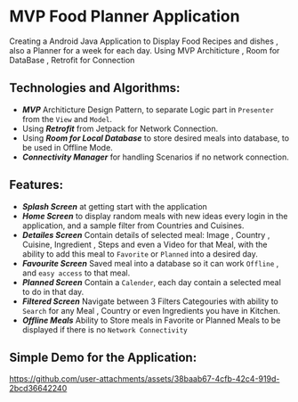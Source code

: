 # MVP Food Planner Application
Creating a Android Java Application to Display Food Recipes and dishes , also a Planner for a week for each day.
Using MVP Architicture , Room for DataBase , Retrofit for Connection


## Technologies and Algorithms:
- ***MVP*** Architicture Design Pattern, to separate Logic part in `Presenter` from the `View` and `Model`.
- Using ***Retrofit*** from Jetpack for Network Connection.
- Using ***Room for Local Database*** to store desired meals into database, to be used in Offline Mode.
- ***Connectivity Manager*** for handling Scenarios if no network connection.

## Features:
- ***Splash Screen*** at getting start with the application
- ***Home Screen*** to display random meals with new ideas every login in the application, and a sample filter from Countries and Cuisines.
- ***Detailes Screen*** Contain details of selected meal: Image , Country , Cuisine, Ingredient , Steps and even a Video for that Meal, with the ability to add this meal to `Favorite` or `Planned` into a desired day.
- ***Favourite Screen*** Saved meal into a database so it can work `Offline` , and `easy access` to that meal.
- ***Planned Screen*** Contain a `Calender`, each day contain a selected meal to do in that day.
- ***Filtered Screen*** Navigate between 3 Filters Categouries with ability to `Search` for any Meal , Country or even Ingredients you have in Kitchen.
- ***Offline Meals*** Ability to Store meals in Favorite or Planned Meals to be displayed if there is no `Network Connectivity`


## Simple Demo for the Application:

https://github.com/user-attachments/assets/38baab67-4cfb-42c4-919d-2bcd36642240

